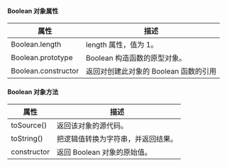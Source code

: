 #### Boolean 对象属性

| 属性	             | 描述                     |
| ---                | ---                     |
| Boolean.length	 | length 属性，值为 1。 |
| Boolean.prototype	 | Boolean 构造函数的原型对象。 |
| Boolean.constructor| 返回对创建此对象的 Boolean 函数的引用 |

#### Boolean 对象方法

| 属性	             | 描述                     |
| ---                | ---                     |
| toSource()	     | 返回该对象的源代码。 |
| toString()	     | 把逻辑值转换为字符串，并返回结果。 |
| constructor        | 返回 Boolean 对象的原始值。 |